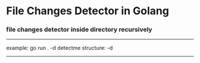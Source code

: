 # File Changes Detector in Golang

### file changes detector inside directory recursively

---

example: go run . -d detectme
structure: <program> -d <directory>

---
